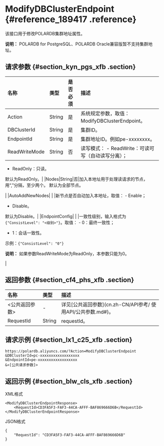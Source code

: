 # ModifyDBClusterEndpoint {#reference_189417 .reference}

该接口用于修改POLARDB集群地址属性。

**说明：** POLARDB for PostgreSQL、POLARDB Oracle兼容版暂不支持集群地址。

## 请求参数 {#section_kyn_pgs_xfb .section}

|名称|类型|是否必须|描述|
|:-|:-|:---|:-|
|Action|String|是|系统规定参数，取值：ModifyDBClusterEndpoint。|
|DBClusterId|String|是|集群ID。|
|EndpointId|String|是|集群地址ID。例如pe-xxxxxxxx。|
|ReadWriteMode|String|否|读写模式： -   ReadWrite：可读可写（自动读写分离）；
-   ReadOnly：只读。

 默认为ReadOnly。|
|Nodes|String|否|加入本地址用于处理读请求的节点，用“,”分隔，至少两个。 默认为全部节点。

 |
|AutoAddNewNodes| | |新节点是否自动加入本地址，取值： -   Enable；
-   Disable。

 默认为Disable。|
|EndpointConfig| | |一致性级别，输入格式为`{"ConsistLevel": "<级别>"}`。取值： -   0：最终一致性；
-   1：会话一致性。

 示例：`{"ConsistLevel": "0"}`

 **说明：** 如果参数ReadWriteMode为ReadOnly，本参数只能为0。

 |

## 返回参数 {#section_cf4_phs_xfb .section}

|名称|类型|描述|
|:-|:-|:-|
|<公共返回参数\>|-|详见[公共返回参数](cn.zh-CN/API参考/ 使用API/公共参数.md#)。|
|RequestId|String|requestId。|

## 请求示例 {#section_lx1_c25_xfb .section}

```
https://polardb.aliyuncs.com/?Action=ModifyDBClusterEndpoint
&DBClusterId=pc-xxxxxxxxxxxxxxxxxx
&EndpointId=pe-xxxxxxxxxxxxxxxxxx
&<[公共请求参数]>
```

## 返回示例 {#section_blw_cls_xfb .section}

XML格式

```
<ModifyDBClusterEndpointResponse>  
	<RequestId>CD3FA5F3-FAF3-44CA-AFFF-BAF869666D6B</RequestId>
</ModifyDBClusterEndpointResponse>
```

JSON格式

```
{
	"RequestId": "CD3FA5F3-FAF3-44CA-AFFF-BAF869666D6B"
}
```

